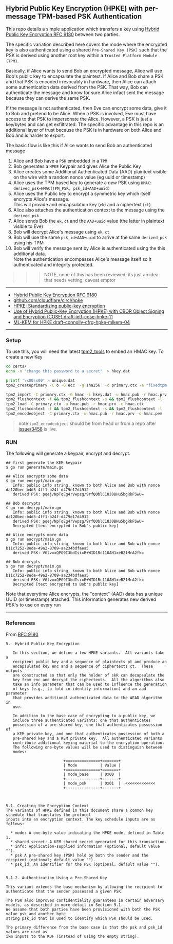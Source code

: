 ## Hybrid Public Key Encryption (HPKE) with per-message TPM-based PSK Authentication

This repo details a simple application which transfers a key using [Hybrid Public Key Encryption RFC 9180](https://datatracker.ietf.org/doc/rfc9180/) between two parties.

The specific variation described here covers the mode where the encrypted key is also authenticated using a shared `Pre-Shared Key (PSK)` such that the PSK is derived using another root key within a `Trusted Platform Module (TPM)`.

Basically, if Alice wants to send Bob an encrypted message, Alice will use Bob's public key to encapsulate the plaintext.  If Alice and Bob share a PSK and that PSK is encoded irrevocably in hardware, then Alice can attach some authentication data derived from the PSK.  That way, Bob can authenticate the message and know for sure Alice infact sent the message because they can derive the same PSK.

If the message is not authenticated, then Eve  can encrypt some data, give it to Bob and pretend to be Alice.   When a PSK is involved, Eve must have access to that PSK to impersonate the Alice.  However, a PSK is just a key/bytes and can get exfiltrated.   The specific advantage in this repo is an additional layer of trust because the PSK is in hardware on both Alice and Bob and is harder to export.

The basic flow is like this if Alice wants to send Bob an authenticated message

1. Alice and Bob have a `PSK` embedded in a `TPM`
2. Bob generates a `HPKE` Keypair and gives Alice the Public Key
3. Alice creates some Additional Authenticated Data (AAD) plaintext visible on the wire with a random nonce value (eg uuid or timestamp)
4. Alice uses the TPM based key to generate a *new* PSK using `HMAC`:
   `derived_psk=HMAC(TPM_PSK, psk_id+AAD+uuid)`
5. Alice uses the Public key to encrypt a symmetric key which itself encrypts Alice's message.  
   This will provide and encapsulation key (`ek`) and a ciphertext (`ct`)
6. Alice also  attaches the authentication context to the message using the `derived_psk`
7. Alice sends Bob the `ek`, `ct` and the `AAD+uuid` value (the latter in plaintext visible to Eve)
8. Bob will decrypt Alice's message using `ek`, `ct`
9. Bob will use the same `psk_id+AAD+uuid` to arrive at the same `derived_psk` using his TPM
10. Bob will verify the message sent by Alice is authenticated using the this additional data.  
    Note the authentication encompasses Alice's message itself so it authenticated and integrity protected.


>>> NOTE, none of this has been reviewed; its just an idea that needs vetting;  caveat emptor

---

- [Hybrid Public Key Encryption RFC 9180](https://datatracker.ietf.org/doc/rfc9180/)
- [github.com/cloudflare/circl/hpke](https://pkg.go.dev/github.com/cloudflare/circl/hpke)
- [HPKE: Standardizing public-key encryption ](https://blog.cloudflare.com/hybrid-public-key-encryption/)
- [Use of Hybrid Public-Key Encryption (HPKE) with CBOR Object Signing and Encryption (COSE) draft-ietf-cose-hpke-11](https://datatracker.ietf.org/doc/draft-ietf-cose-hpke/)
- [ML-KEM for HPKE draft-connolly-cfrg-hpke-mlkem-04](https://datatracker.ietf.org/doc/draft-connolly-cfrg-hpke-mlkem/)

---


### Setup

To use this, you will need the latest [tpm2_tools](https://github.com/tpm2-software/tpm2-tools) to embed an HMAC key.  To create a new Key

```bash
cd certs/
echo -n "change this password to a secret"  > hkey.dat

printf '\x00\x00' > unique.dat
tpm2_createprimary -C o -G ecc  -g sha256  -c primary.ctx -a "fixedtpm|fixedparent|sensitivedataorigin|userwithauth|noda|restricted|decrypt" -u unique.dat

tpm2_import -C primary.ctx -G hmac -i hkey.dat -u hmac.pub -r hmac.prv
tpm2_flushcontext -t && tpm2_flushcontext -s && tpm2_flushcontext -l  
tpm2_load -C primary.ctx -u hmac.pub -r hmac.prv -c hmac.ctx  
tpm2_flushcontext -t && tpm2_flushcontext -s && tpm2_flushcontext -l  
tpm2_encodeobject -C primary.ctx -u hmac.pub -r hmac.prv -o hmac.pem
```

> note `tpm2_encodeobject` should be from head or from a repo after [issue/3458](https://github.com/tpm2-software/tpm2-tools/issues/3458) is live.


### RUN

The following will generate a keypair, encrypt and decrypt.


```text
## first generate the KEM keypair
$ go run generate/main.go

## Alice encrypts some data
$ go run encrypt/main.go
   Info: public info string, known to both Alice and Bob with nonce da120bec-b4d5-4ff1-b24f-d479e17d4912
   derived PSK: pqej/NpTqEg4rVwpzg/9rfQOblC18J0BHu5bgRkFSwU=

## Bob decrypts
$ go run decrypt/main.go
   Info: public info string, known to both Alice and Bob with nonce da120bec-b4d5-4ff1-b24f-d479e17d4912
   derived PSK: pqej/NpTqEg4rVwpzg/9rfQOblC18J0BHu5bgRkFSwU=
   Decrypted [text encrypted to Bob's public key]

## Alice encrypts more data
$ go run encrypt/main.go
   Info: public info string, known to both Alice and Bob with nonce b11c7252-8ede-49a2-8709-aa234bdfaea5
   derived PSK: VGlvxxQPG9I3bdIsixR+WID1Rc110AH1xeBZ1MrA2fk=

## Bob decrypts
$ go run decrypt/main.go
   Info: public info string, known to both Alice and Bob with nonce b11c7252-8ede-49a2-8709-aa234bdfaea5
   derived PSK: VGlvxxQPG9I3bdIsixR+WID1Rc110AH1xeBZ1MrA2fk=
   Decrypted [text encrypted to Bob's public key]
```

Note that everytime Alice encrypts, the "context" (AAD) data has a unique UUID (or timestamp) attached.  This information generates new derived PSK's to use on every run


---

### References

From [RFC 9180](https://datatracker.ietf.org/doc/rfc9180/)

```
5.  Hybrid Public Key Encryption

   In this section, we define a few HPKE variants.  All variants take a
   recipient public key and a sequence of plaintexts pt and produce an
   encapsulated key enc and a sequence of ciphertexts ct.  These outputs
   are constructed so that only the holder of skR can decapsulate the
   key from enc and decrypt the ciphertexts.  All the algorithms also
   take an info parameter that can be used to influence the generation
   of keys (e.g., to fold in identity information) and an aad parameter
   that provides additional authenticated data to the AEAD algorithm in
   use.

   In addition to the base case of encrypting to a public key, we
   include three authenticated variants: one that authenticates
   possession of a pre-shared key, one that authenticates possession of
   a KEM private key, and one that authenticates possession of both a
   pre-shared key and a KEM private key.  All authenticated variants
   contribute additional keying material to the encryption operation.
   The following one-byte values will be used to distinguish between
   modes:

                         +===============+=======+
                         | Mode          | Value |
                         +===============+=======+
                         | mode_base     | 0x00  |
                         +---------------+-------+
                         | mode_psk      | 0x01  |  <<<<<<<<<<<<<
                         +---------------+-------+



5.1. Creating the Encryption Context
The variants of HPKE defined in this document share a common key schedule that translates the protocol 
inputs into an encryption context. The key schedule inputs are as follows:

  * mode: A one-byte value indicating the HPKE mode, defined in Table 1.
  * shared_secret: A KEM shared secret generated for this transaction.
  * info: Application-supplied information (optional; default value "").
  * psk A pre-shared key (PSK) held by both the sender and the recipient (optional; default value "").
  * psk_id: An identifier for the PSK (optional; default value "").


5.1.2. Authentication Using a Pre-Shared Key

This variant extends the base mechanism by allowing the recipient to authenticate that the sender possessed a given PSK. 

The PSK also improves confidentiality guarantees in certain adversary models, as described in more detail in Section 9.1. 
We assume that both parties have been provisioned with both the PSK value psk and another byte 
string psk_id that is used to identify which PSK should be used.

The primary difference from the base case is that the psk and psk_id values are used as 
ikm inputs to the KDF (instead of using the empty string).
```

